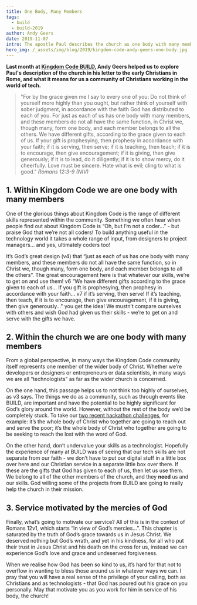 ```yaml
---
title: One Body, Many Members
tags:
  - build
  - build-2019
author: Andy Geers
date: 2019-11-07
intro: The apostle Paul describes the church as one body with many members. Andy Geers explores what this means for us as Kingdom Code.
hero_img: /_assets/img/blog/2019/kingdom-code-andy-geers-one-body.jpg
---
```


**Last month at [Kingdom Code BUILD](/build/2019), Andy Geers helped us to explore Paul's description of the church in his letter to the early Christians in Rome, and what it means for us a community of Christians working in the world of tech.**

> "For by the grace given me I say to every one of you: Do not think of yourself more highly than you ought, but rather think of yourself with sober judgment, in accordance with the faith God has distributed to each of you. For just as each of us has one body with many members, and these members do not all have the same function, in Christ we, though many, form one body, and each member belongs to all the others. We have different gifts, according to the grace given to each of us. If your gift is prophesying, then prophesy in accordance with your faith; if it is serving, then serve; if it is teaching, then teach; if it is to encourage, then give encouragement; if it is giving, then give generously; if it is to lead, do it diligently; if it is to show mercy, do it cheerfully. Love must be sincere. Hate what is evil; cling to what is good." _Romans 12:3-9 (NIV)_

## 1. Within Kingdom Code we are one body with many members

One of the glorious things about Kingdom Code is the range of different skills represented within the community. Something we often hear when people find out about Kingdom Code is “Oh, but I’m not a coder…” - but praise God that we’re not all coders! To build anything useful in the technology world it takes a whole range of input, from designers to project managers… and yes, ultimately coders too!

It’s God’s great design (v4) that “just as each of us has one body with many members, and these members do not all have the same function, so in Christ we, though many, form one body, and each member belongs to all the others”. The great encouragement here is that whatever our skills, we’re to get on and use them! v6 “We have different gifts according to the grace given to each of us… If you gift is prophesying, then prophesy in accordance with your faith… v7 if it’s serving, then serve! If it’s teaching, then teach, if it is to encourage, then give encouragement, if it is giving, then give generously…" you get the idea!
We mustn’t compare ourselves with others and wish God had given us their skills - we’re to get on and serve with the gifts we have.

## 2. Within the church we are one body with many members

From a global perspective, in many ways the Kingdom Code community itself represents one member of the wider body of Christ. Whether we’re developers or designers or entrepreneurs or data scientists, in many ways we are all “technologists” as far as the wider church is concerned.

On the one hand, this passage helps us to not think too highly of ourselves, as v3 says. The things we do as a community, such as through events like BUILD, are important and have the potential to be highly significant for God’s glory around the world. However, without the rest of the body we’d be completely stuck. To take our [two recent hackathon challenges](/blog/2019/build-19-challenges/), for example: it’s the whole body of Christ who together are going to reach out and serve the poor; it’s the whole body of Christ who together are going to be seeking to reach the lost with the word of God.

On the other hand, don’t undervalue your skills as a technologist. Hopefully the experience of many at BUILD was of seeing that our tech skills are not separate from our faith - we don’t have to put our digital stuff in a little box over here and our Christian service in a separate little box over there. If these are the gifts that God has given to each of us, then let us use them. We belong to all of the other members of the church, and they **need** us and our skills. God willing some of the projects from BUILD are going to really help the church in their mission.

## 3. Service motivated by the mercies of God

Finally, what’s going to motivate our service? All of this is in the context of Romans 12v1, which starts “In view of God’s mercies…”. This chapter is saturated by the truth of God’s grace towards us in Jesus Christ. We deserved nothing but God’s wrath, and yet in his kindness, for all who put their trust in Jesus Christ and his death on the cross for us, instead we can experience God’s love and grace and undeserved forgiveness.

When we realise how God has been so kind to us, it’s hard for that not to overflow in wanting to bless those around us in whatever ways we can. I pray that you will have a real sense of the privilege of your calling, both as Christians and as technologists - that God has poured out his grace on you personally. May that motivate you as you work for him in service of his body, the church!
